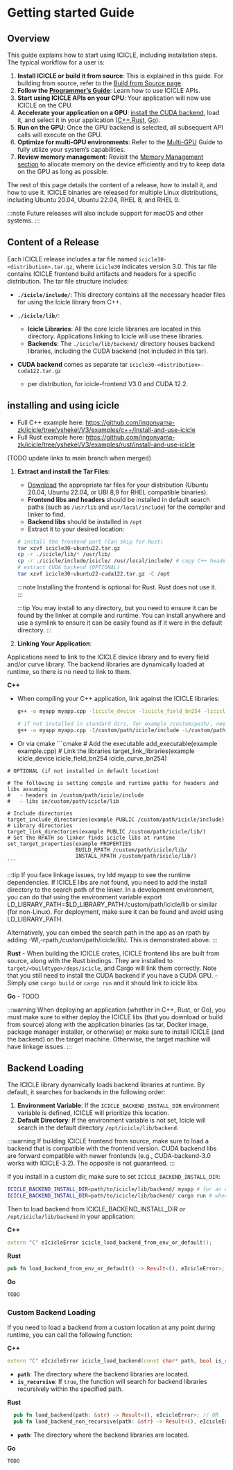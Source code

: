 # Getting started Guide

## Overview

This guide explains how to start using ICICLE, including installation steps. The typical workflow for a user is:

1. **Install ICICLE or build it from source**: This is explained in this guide. For building from source, refer to the [Build from Source page](./build_from_source.md).
2. **Follow the [Programmer’s Guide](./programmers_guide/general.md)**: Learn how to use ICICLE APIs.  
3. **Start using ICICLE APIs on your CPU**: Your application will now use ICICLE on the CPU.
4. **Accelerate your application on a GPU**: [install the CUDA backend](./install_cuda_backend.md),  load it, and select it in your application ([C++](./programmers_guide/cpp.md#loading-a-backend),[Rust](./programmers_guide/rust.md#loading-a-backend), [Go](./programmers_guide/go.md#loading-a-backend)).
5. **Run on the GPU**: Once the GPU backend is selected, all subsequent API calls will execute on the GPU.
6. **Optimize for multi-GPU environments**: Refer to the [Multi-GPU](./multi-device.md) Guide to fully utilize your system’s capabilities.  
7. **Review memory management**: Revisit the [Memory Management section](./programmers_guide/general.md#device-abstraction) to allocate memory on the device efficiently and try to keep data on the GPU as long as possible.  
   

The rest of this page details the content of a release, how to install it, and how to use it. ICICLE binaries are released for multiple Linux distributions, including Ubuntu 20.04, Ubuntu 22.04, RHEL 8, and RHEL 9.

:::note
Future releases will also include support for macOS and other systems.
:::

## Content of a Release

Each ICICLE release includes a tar file named `icicle30-<distribution>.tar.gz`, where `icicle30` indicates version 3.0. This tar file contains ICICLE frontend build artifacts and headers for a specific distribution. The tar file structure includes:

- **`./icicle/include/`**: This directory contains all the necessary header files for using the Icicle library from C++.
- **`./icicle/lib/`**:
  - **Icicle Libraries**: All the core Icicle libraries are located in this directory. Applications linking to Icicle will use these libraries.
  - **Backends**: The `./icicle/lib/backend/` directory houses backend libraries, including the CUDA backend (not included in this tar).

- **CUDA backend** comes as separate tar `icicle30-<distribution>-cuda122.tar.gz`
  - per distribution, for icicle-frontend V3.0 and CUDA 12.2.

## installing and using icicle

- Full C++ example here: https://github.com/ingonyama-zk/icicle/tree/yshekel/V3/examples/c++/install-and-use-icicle
- Full Rust example here: https://github.com/ingonyama-zk/icicle/tree/yshekel/V3/examples/rust/install-and-use-icicle

(TODO update links to main branch when merged)

1. **Extract and install the Tar Files**:
   - [Download](https://github.com/ingonyama-zk/icicle/releases) the appropriate tar files for your distribution (Ubuntu 20.04, Ubuntu 22.04, or UBI 8,9 for RHEL compatible binaries).
   - **Frontend libs and headers** should be installed in default search paths (such as `/usr/lib` and `usr/local/include`) for the compiler and linker to find.
   - **Backend libs** should be installed in `/opt`
   - Extract it to your desired location:
    ```bash
    # install the frontend part (Can skip for Rust)
    tar xzvf icicle30-ubuntu22.tar.gz
    cp -r ./icicle/lib/* /usr/lib/
    cp -r ./icicle/include/icicle/ /usr/local/include/ # copy C++ headers
    # extract CUDA backend (OPTIONAL)
    tar xzvf icicle30-ubuntu22-cuda122.tar.gz -C /opt
     ```

    :::note
    Installing the frontend is optional for Rust. Rust does not use it.    
    :::

    :::tip
    You may install to any directory, but you need to ensure it can be found by the linker at compile and runtime.
    You can install anywhere and use a symlink to ensure it can be easily found as if it were in the default directory.
    :::

2. **Linking Your Application**:

  Applications need to link to the ICICLE device library and to every field and/or curve library. The backend libraries are dynamically loaded at runtime, so there is no need to link to them.

  **C++**
   - When compiling your C++ application, link against the ICICLE libraries:
     ```bash
     g++ -o myapp myapp.cpp -licicle_device -licicle_field_bn254 -licicle_curve_bn254

     # if not installed in standard dirs, for example /custom/path/, need to specify it
     g++ -o myapp myapp.cpp -I/custom/path/icicle/include -L/custom/path/icicle/lib -licicle_device -licicle_field_bn254 -licicle_curve_bn254 -Wl,-rpath,/custom/path/icicle/lib/
     ```

   - Or via cmake
    ```cmake
    # Add the executable
    add_executable(example example.cpp)
    # Link the libraries
    target_link_libraries(example icicle_device icicle_field_bn254 icicle_curve_bn254)

    # OPTIONAL (if not installed in default location)

    # The following is setting compile and runtime paths for headers and libs assuming
    #   - headers in /custom/path/icicle/include
    #   - libs in/custom/path/icicle/lib

    # Include directories
    target_include_directories(example PUBLIC /custom/path/icicle/include)
    # Library directories
    target_link_directories(example PUBLIC /custom/path/icicle/lib/)
    # Set the RPATH so linker finds icicle libs at runtime
    set_target_properties(example PROPERTIES
                          BUILD_RPATH /custom/path/icicle/lib/
                          INSTALL_RPATH /custom/path/icicle/lib/)
    ```

  :::tip
  If you face linkage issues, try ldd myapp to see the runtime dependencies. If ICICLE libs are not found, you need to add the install directory to the search path of the linker. In a development environment, you can do that using the environment variable export LD_LIBRARY_PATH=$LD_LIBRARY_PATH:/custom/path/icicle/lib or similar (for non-Linux). For deployment, make sure it can be found and avoid using LD_LIBRARY_PATH.

  Alternatively, you can embed the search path in the app as an rpath by adding -Wl,-rpath,/custom/path/icicle/lib/. This is demonstrated above.
  :::

  **Rust**
     - When building the ICICLE crates, ICICLE frontend libs are built from source, along with the Rust bindings. They are installed to `target/<buildtype>/deps/icicle`, and Cargo will link them correctly. Note that you still need to install the CUDA backend if you have a CUDA GPU.
     - Simply use `cargo build` or `cargo run` and it should link to icicle libs.

  **Go** - TODO

:::warning
When deploying an application (whether in C++, Rust, or Go), you must make sure to either deploy the ICICLE libs (that you download or build from source) along with the application binaries (as tar, Docker image, package manager installer, or otherwise) or make sure to install ICICLE (and the backend) on the target machine. Otherwise, the target machine will have linkage issues.
:::

## Backend Loading

The ICICLE library dynamically loads backend libraries at runtime. By default, it searches for backends in the following order:

1. **Environment Variable**: If the `ICICLE_BACKEND_INSTALL_DIR` environment variable is defined, ICICLE will prioritize this location.
2. **Default Directory**: If the environment variable is not set, Icicle will search in the default directory `/opt/icicle/lib/backend`.

:::warning
If building ICICLE frontend from source, make sure to load a backend that is compatible with the frontend version. CUDA backend libs are forward compatible with newer frontends (e.g., CUDA-backend-3.0 works with ICICLE-3.2). The opposite is not guaranteed.
:::

If you install in a custom dir, make sure to set `ICICLE_BACKEND_INSTALL_DIR`:
```bash
ICICLE_BACKEND_INSTALL_DIR=path/to/icicle/lib/backend/ myapp # for an executable myapp
ICICLE_BACKEND_INSTALL_DIR=path/to/icicle/lib/backend/ cargo run # when using cargo
```

Then to load backend from ICICLE_BACKEND_INSTALL_DIR or `/opt/icicle/lib/backend` in your application:

**C++**
```cpp
extern "C" eIcicleError icicle_load_backend_from_env_or_default();
```
**Rust**
```rust
pub fn load_backend_from_env_or_default() -> Result<(), eIcicleError>;
```
**Go**
```go
TODO
```

### Custom Backend Loading

If you need to load a backend from a custom location at any point during runtime, you can call the following function:

**C++**
```cpp
extern "C" eIcicleError icicle_load_backend(const char* path, bool is_recursive);
```
- **`path`**: The directory where the backend libraries are located.
- **`is_recursive`**: If `true`, the function will search for backend libraries recursively within the specified path.

**Rust**
```rust
  pub fn load_backend(path: &str) -> Result<(), eIcicleError>; // OR
  pub fn load_backend_non_recursive(path: &str) -> Result<(), eIcicleError>;
```
- **`path`**: The directory where the backend libraries are located.

**Go**
```go
TODO
```
